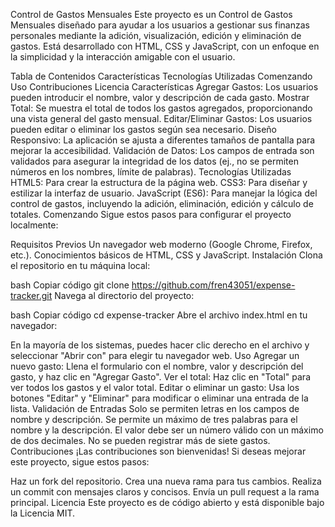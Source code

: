 Control de Gastos Mensuales
Este proyecto es un Control de Gastos Mensuales diseñado para ayudar a los usuarios a gestionar sus finanzas personales mediante la adición, visualización, edición y eliminación de gastos. Está desarrollado con HTML, CSS y JavaScript, con un enfoque en la simplicidad y la interacción amigable con el usuario.

Tabla de Contenidos
Características
Tecnologías Utilizadas
Comenzando
Uso
Contribuciones
Licencia
Características
Agregar Gastos: Los usuarios pueden introducir el nombre, valor y descripción de cada gasto.
Mostrar Total: Se muestra el total de todos los gastos agregados, proporcionando una vista general del gasto mensual.
Editar/Eliminar Gastos: Los usuarios pueden editar o eliminar los gastos según sea necesario.
Diseño Responsivo: La aplicación se ajusta a diferentes tamaños de pantalla para mejorar la accesibilidad.
Validación de Datos: Los campos de entrada son validados para asegurar la integridad de los datos (ej., no se permiten números en los nombres, límite de palabras).
Tecnologías Utilizadas
HTML5: Para crear la estructura de la página web.
CSS3: Para diseñar y estilizar la interfaz de usuario.
JavaScript (ES6): Para manejar la lógica del control de gastos, incluyendo la adición, eliminación, edición y cálculo de totales.
Comenzando
Sigue estos pasos para configurar el proyecto localmente:

Requisitos Previos
Un navegador web moderno (Google Chrome, Firefox, etc.).
Conocimientos básicos de HTML, CSS y JavaScript.
Instalación
Clona el repositorio en tu máquina local:

bash
Copiar código
git clone https://github.com/fren43051/expense-tracker.git
Navega al directorio del proyecto:

bash
Copiar código
cd expense-tracker
Abre el archivo index.html en tu navegador:

En la mayoría de los sistemas, puedes hacer clic derecho en el archivo y seleccionar "Abrir con" para elegir tu navegador web.
Uso
Agregar un nuevo gasto: Llena el formulario con el nombre, valor y descripción del gasto, y haz clic en "Agregar Gasto".
Ver el total: Haz clic en "Total" para ver todos los gastos y el valor total.
Editar o eliminar un gasto: Usa los botones "Editar" y "Eliminar" para modificar o eliminar una entrada de la lista.
Validación de Entradas
Solo se permiten letras en los campos de nombre y descripción.
Se permite un máximo de tres palabras para el nombre y la descripción.
El valor debe ser un número válido con un máximo de dos decimales.
No se pueden registrar más de siete gastos.
Contribuciones
¡Las contribuciones son bienvenidas! Si deseas mejorar este proyecto, sigue estos pasos:

Haz un fork del repositorio.
Crea una nueva rama para tus cambios.
Realiza un commit con mensajes claros y concisos.
Envía un pull request a la rama principal.
Licencia
Este proyecto es de código abierto y está disponible bajo la Licencia MIT.




